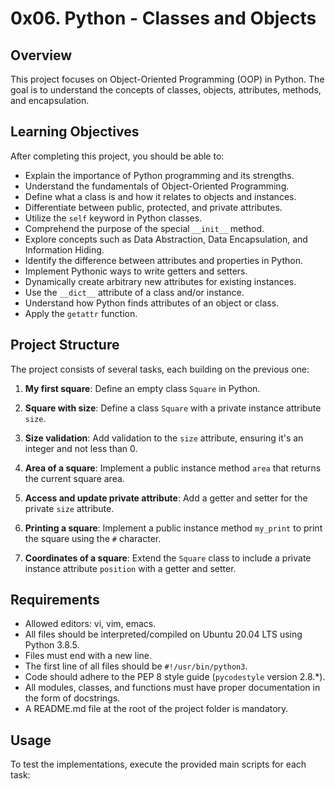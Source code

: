 # 0x06. Python - Classes and Objects

## Overview

This project focuses on Object-Oriented Programming (OOP) in Python. The goal is to understand the concepts of classes, objects, attributes, methods, and encapsulation.

## Learning Objectives

After completing this project, you should be able to:

- Explain the importance of Python programming and its strengths.
- Understand the fundamentals of Object-Oriented Programming.
- Define what a class is and how it relates to objects and instances.
- Differentiate between public, protected, and private attributes.
- Utilize the `self` keyword in Python classes.
- Comprehend the purpose of the special `__init__` method.
- Explore concepts such as Data Abstraction, Data Encapsulation, and Information Hiding.
- Identify the difference between attributes and properties in Python.
- Implement Pythonic ways to write getters and setters.
- Dynamically create arbitrary new attributes for existing instances.
- Use the `__dict__` attribute of a class and/or instance.
- Understand how Python finds attributes of an object or class.
- Apply the `getattr` function.

## Project Structure

The project consists of several tasks, each building on the previous one:

1. **My first square**: Define an empty class `Square` in Python.

2. **Square with size**: Define a class `Square` with a private instance attribute `size`.

3. **Size validation**: Add validation to the `size` attribute, ensuring it's an integer and not less than 0.

4. **Area of a square**: Implement a public instance method `area` that returns the current square area.

5. **Access and update private attribute**: Add a getter and setter for the private `size` attribute.

6. **Printing a square**: Implement a public instance method `my_print` to print the square using the `#` character.

7. **Coordinates of a square**: Extend the `Square` class to include a private instance attribute `position` with a getter and setter.

## Requirements

- Allowed editors: vi, vim, emacs.
- All files should be interpreted/compiled on Ubuntu 20.04 LTS using Python 3.8.5.
- Files must end with a new line.
- The first line of all files should be `#!/usr/bin/python3`.
- Code should adhere to the PEP 8 style guide (`pycodestyle` version 2.8.*).
- All modules, classes, and functions must have proper documentation in the form of docstrings.
- A README.md file at the root of the project folder is mandatory.

## Usage

To test the implementations, execute the provided main scripts for each task:

